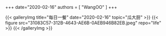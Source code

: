 +++
date="2020-02-16"
authors = [
    "WangOO"
]
+++

{{< galleryImg title="每日一餐" date="2020-02-16" topic="瓜大厨" >}}
    {{< figure src="31083C57-312B-4643-AE6B-0AEB946B82EB.jpeg" repo="life" >}}
{{< /galleryImg >}}
